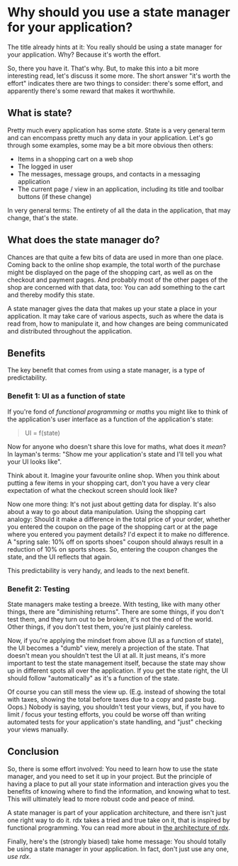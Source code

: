 # Why should you use a state manager for your application?

The title already hints at it: You really should be using a state manager for your application. Why? Because it's worth the effort.

So, there you have it. That's why. But, to make this into a bit more interesting read, let's discuss it some more. The short answer "it's worth the effort" indicates there are two things to consider: there's some effort, and apparently there's some reward that makes it worthwhile.

## What is state?

Pretty much every application has some *state*. State is a very general term and can encompass pretty much any data in your application. Let's go through some examples, some may be a bit more obvious then others:

- Items in a shopping cart on a web shop
- The logged in user
- The messages, message groups, and contacts in a messaging application
- The current page / view in an application, including its title and toolbar buttons (if these change)

In very general terms: The entirety of all the data in the application, that may change, that's the state.

## What does the state manager do?

Chances are that quite a few bits of data are used in more than one place. Coming back to the online shop example, the total worth of the purchase might be displayed on the page of the shopping cart, as well as on the checkout and payment pages. And probably most of the other pages of the shop are concerned with that data, too: You can add something to the cart and thereby modify this state.

A state manager gives the data that makes up your state a place in your application. It may take care of various aspects, such as where the data is read from, how to manipulate it, and how changes are being communicated and distributed throughout the application.

## Benefits

The key benefit that comes from using a state manager, is a type of predictability.

### Benefit 1: UI as a function of state

If you're fond of *functional programming* or *maths* you might like to think of the application's user interface as a function of the application's state:

> UI = f(state)

Now for anyone who doesn't share this love for maths, what does it *mean*? In layman's terms: "Show me your application's state and I'll tell you what your UI looks like".

Think about it. Imagine your favourite online shop. When you think about putting a few items in your shopping cart, don't you have a very clear expectation of what the checkout screen should look like?

Now one more thing: It's not just about getting data for display. It's also about a way to go about data manipulation. Using the shopping cart analogy: Should it make a difference in the total price of your order, whether you entered the coupon on the page of the shopping cart or at the page where you entered you payment details? I'd expect it to make no difference. A "spring sale: 10% off on sports shoes" coupon should always result in a reduction of 10% on sports shoes. So, entering the coupon changes the state, and the UI reflects that again.

This predictability is very handy, and leads to the next benefit.

### Benefit 2: Testing

State managers make testing a breeze. With testing, like with many other things, there are "diminishing returns". There are some things, if you don't test them, and they turn out to be broken, it's not the end of the world. Other things, if you don't test them, you're just plainly careless.

Now, if you're applying the mindset from above (UI as a function of state), the UI becomes a "dumb" view, merely a projection of the state. That doesn't mean you shouldn't test the UI at all. It just means, it's more important to test the state management itself, because the state may show up in different spots all over the application. If you get the state right, the UI should follow "automatically" as it's a function of the state.

Of course you can still mess the view up. (E.g. instead of showing the total with taxes, showing the total before taxes due to a copy and paste bug. Oops.) Nobody is saying, you shouldn't test your views, but, if you have to limit / focus your testing efforts, you could be worse off than writing automated tests for your application's state handling, and "just" checking your views manually.

## Conclusion

So, there is some effort involved: You need to learn how to use the state manager, and you need to set it up in your project. But the principle of having a place to put all your state information and interaction gives you the benefits of knowing where to find the information, and knowing what to test. This will ultimately lead to more robust code and peace of mind.

A state manager is part of your application architecture, and there isn't just one right way to do it. rdx takes a tried and true take on it, that is inspired by functional programming. You can read more about in [the architecture of rdx](./background-rdx-architecture.md).

Finally, here's the (strongly biased) take home message: You should totally be using a state manager in your application. In fact, don't just use any one, *use rdx*.
